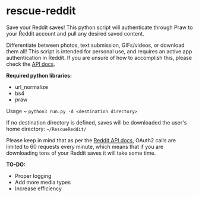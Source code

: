 # rescue-reddit
Save your Reddit saves! This python script will authenticate through Praw to your Reddit account and pull any desired saved content.

Differentiate between photos, text submission, GIFs/videos, or download them all! This script is intended for personal use, and requires an active app authentication in Reddit. If you are unsure of how to accomplish this, please check the [API docs](https://github.com/reddit-archive/reddit/wiki/OAuth2).

**Required python libraries:**
- url_normalize
- bs4
- praw

Usage ~ `python3 run.py -d <destination directory>`

If no destination directory is defined, saves will be downloaded the user's home directory: `~/RescueReddit/`

Please keep in mind that as per the [Reddit API docs](https://github.com/reddit-archive/reddit/wiki/API#rules), OAuth2 calls are limited to 60 requests every minute, which means that if you are downloading tons of your Reddit saves it will take some time. 

**TO-DO:**
- Proper logging
- Add more media types
- Increase efficiency
